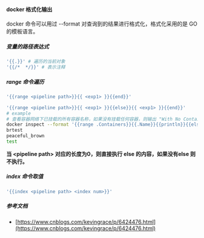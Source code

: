 #### docker 格式化输出

docker 命令可以用过 --format 对查询到的结果进行格式化，格式化采用的是 GO 的模板语言。

##### 变量的路径表达式

```bash
'{{.}}' # 遍历的当前对象
'{{/*  */}}' # 表示注释
```

##### range 命令遍历

```bash
'{{range <pipeline path>}}{{ <exp1> }}{{end}}'

'{{range <pipeline path>}}{{ <exp1> }}{{else}}{{ <exp1> }}{{end}}'
# example
# 查看容器网络下已挂载的所有容器名称，如果没有挂载任何容器，则输出 "With No Containers"
docker inspect --format '{{range .Containers}}{{.Name}}{{println}}{{else}}With No Containers{{end}}' bridge
brtest
peaceful_brown
test
```

**当 \<pipeline path\> 对应的长度为0，则直接执行 else 的内容，如果没有else 则不执行。**

##### index 命令取值

```bash
'{{index <pipeline path> <index num>}}' 
```

##### 参考文档

- [https://www.cnblogs.com/kevingrace/p/6424476.html](https://www.cnblogs.com/kevingrace/p/6424476.html)
